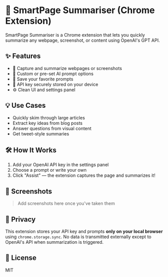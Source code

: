 # 📖 SmartPage Summariser (Chrome Extension)

SmartPage Summariser is a Chrome extension that lets you quickly summarize any webpage, screenshot, or content using OpenAI's GPT API.

## ✨ Features

- 📸 Capture and summarize webpages or screenshots
- 🧠 Custom or pre-set AI prompt options
- 💾 Save your favorite prompts
- 🔐 API key securely stored on your device
- ⚙️ Clean UI and settings panel

## 💡 Use Cases

- Quickly skim through large articles
- Extract key ideas from blog posts
- Answer questions from visual content
- Get tweet-style summaries

## 🛠️ How It Works

1. Add your OpenAI API key in the settings panel
2. Choose a prompt or write your own
3. Click "Assist" — the extension captures the page and summarizes it!

## 📸 Screenshots

> Add screenshots here once you've taken them

## 🔐 Privacy

This extension stores your API key and prompts **only on your local browser** using `chrome.storage.sync`. No data is transmitted externally except to OpenAI's API when summarization is triggered.

## 📄 License

MIT
